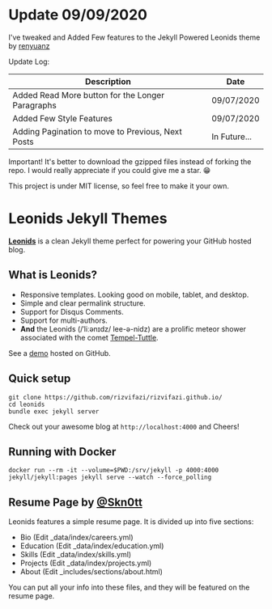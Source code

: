 # Update 09/09/2020

I've tweaked and Added Few features to the Jekyll Powered Leonids theme by [renyuanz](https://renyuanz.github.io/leonids/)

Update Log:

| Description | Date |
| --- | --- |
| Added Read More button for the Longer Paragraphs | 09/07/2020 |
| Added Few Style Features | 09/07/2020 |
| Adding Pagination to move to Previous, Next Posts | In Future... |


Important! It's better to download the gzipped files instead of forking the repo. I would really appreciate if you could give me a star. 😁

This project is under MIT license, so feel free to make it your own.

# Leonids Jekyll Themes

**[Leonids](http://renyuanz.github.io/leonids)** is a clean Jekyll theme perfect for powering your GitHub hosted blog.

## What is Leonids?

* Responsive templates. Looking good on mobile, tablet, and desktop.
* Simple and clear permalink structure.
* Support for Disqus Comments.
* Support for multi-authors.
* **And** the Leonids (/ˈliːənɪdz/ lee-ə-nidz) are a prolific meteor shower associated with the comet [Tempel-Tuttle](https://en.wikipedia.org/wiki/55P/Tempel%E2%80%93Tuttle).

See a [demo](http://renyuanz.github.io/leonids/) hosted on GitHub.

## Quick setup

```
git clone https://github.com/rizvifazi/rizvifazi.github.io/
cd leonids
bundle exec jekyll server
```

Check out your awesome blog at `http://localhost:4000` and Cheers!

## Running with Docker

```
docker run --rm -it --volume=$PWD:/srv/jekyll -p 4000:4000 jekyll/jekyll:pages jekyll serve --watch --force_polling
```

## Resume Page by [@Skn0tt](https://github.com/Skn0tt)
Leonids features a simple resume page. It is divided up into five sections:

* Bio (Edit \_data/index/careers.yml)
* Education (Edit \_data/index/education.yml)
* Skills (Edit \_data/index/skills.yml)
* Projects (Edit \_data/index/projects.yml)
* About (Edit \_includes/sections/about.html)

You can put all your info into these files, and they will be featured on the resume page.

